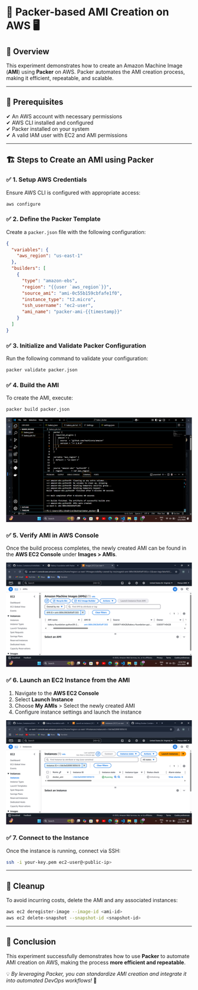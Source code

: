 # 🚀 Packer-based AMI Creation on AWS 🖥️

## 📌 **Overview**
This experiment demonstrates how to create an Amazon Machine Image (**AMI**) using **Packer** on AWS. Packer automates the AMI creation process, making it efficient, repeatable, and scalable.

---

## 🔧 **Prerequisites**
✔ An AWS account with necessary permissions  
✔ AWS CLI installed and configured  
✔ Packer installed on your system  
✔ A valid IAM user with EC2 and AMI permissions  

---

## 🏗 **Steps to Create an AMI using Packer**

### ✅ **1. Setup AWS Credentials**
Ensure AWS CLI is configured with appropriate access:
```sh
aws configure
```

### ✅ **2. Define the Packer Template**
Create a `packer.json` file with the following configuration:
```json
{
  "variables": {
    "aws_region": "us-east-1"
  },
  "builders": [
    {
      "type": "amazon-ebs",
      "region": "{{user `aws_region`}}",
      "source_ami": "ami-0c55b159cbfafe1f0",
      "instance_type": "t2.micro",
      "ssh_username": "ec2-user",
      "ami_name": "packer-ami-{{timestamp}}"
    }
  ]
}
```

### ✅ **3. Initialize and Validate Packer Configuration**
Run the following command to validate your configuration:
```sh
packer validate packer.json
```

### ✅ **4. Build the AMI**
To create the AMI, execute:
```sh
packer build packer.json
```
![AMI List Screenshot](https://github.com/manya1604/Docker-Container-Projects/blob/main/Bakery_Foundation_Example/Screenshot%202025-03-21%20231942.png)
### ✅ **5. Verify AMI in AWS Console**
Once the build process completes, the newly created AMI can be found in the **AWS EC2 Console** under **Images > AMIs**.

![AMI List Screenshot](https://github.com/manya1604/Docker-Container-Projects/blob/main/Bakery_Foundation_Example/Screenshot%202025-03-21%20225012.png)


### ✅ **6. Launch an EC2 Instance from the AMI**
1. Navigate to the **AWS EC2 Console**
2. Select **Launch Instance**
3. Choose **My AMIs** > Select the newly created AMI
4. Configure instance settings and launch the instance

![AMI List Screenshot](https://github.com/manya1604/Docker-Container-Projects/blob/main/Bakery_Foundation_Example/Screenshot%202025-03-21%20232238.png)
### ✅ **7. Connect to the Instance**
Once the instance is running, connect via SSH:
```sh
ssh -i your-key.pem ec2-user@<public-ip>
```

---

## 🧹 **Cleanup**
To avoid incurring costs, delete the AMI and any associated instances:
```sh
aws ec2 deregister-image --image-id <ami-id>
aws ec2 delete-snapshot --snapshot-id <snapshot-id>
```

---

## 🎯 **Conclusion**
This experiment successfully demonstrates how to use **Packer** to automate AMI creation on AWS, making the process **more efficient and repeatable**.

💡 *By leveraging Packer, you can standardize AMI creation and integrate it into automated DevOps workflows!* 🚀

